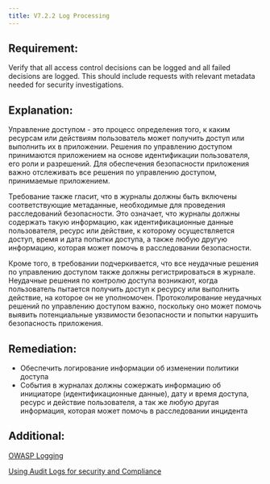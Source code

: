 ```yaml
---
title: V7.2.2 Log Processing
---
```




## Requirement:

Verify that all access control decisions can be logged and all failed decisions are logged. This should include requests with relevant metadata needed for security investigations.

## Explanation:

Управление доступом - это процесс определения того, к каким ресурсам или действиям пользователь может получить доступ или выполнить их в приложении. Решения по управлению доступом принимаются приложением на основе идентификации пользователя, его роли и разрешений. Для обеспечения безопасности приложения важно отслеживать все решения по управлению доступом, принимаемые приложением.

Требование также гласит, что в журналы должны быть включены соответствующие метаданные, необходимые для проведения расследований безопасности. Это означает, что журналы должны содержать такую информацию, как идентификационные данные пользователя, ресурс или действие, к которому осуществляется доступ, время и дата попытки доступа, а также любую другую информацию, которая может помочь в расследовании безопасности.

Кроме того, в требовании подчеркивается, что все неудачные решения по управлению доступом также должны регистрироваться в журнале. Неудачные решения по контролю доступа возникают, когда пользователь пытается получить доступ к ресурсу или выполнить действие, на которое он не уполномочен. Протоколирование неудачных решений по управлению доступом важно, поскольку оно может помочь выявить потенциальные уязвимости безопасности и попытки нарушить безопасность приложения.

## Remediation:

- Обеспечить логирование информации об изменении политики доступа
- События в журналах должны сожержать информацию об инициаторе (идентификационные данные), дату и время доступа, ресурс и действие пользователя, а так же любую другая информация, которая может помочь в расследовании инцидента


## Additional:

[OWASP Logging](https://cheatsheetseries.owasp.org/cheatsheets/Logging_Cheat_Sheet.html)

[Using Audit Logs for security and Compliance](https://logz.io/blog/audit-logs-security-compliance/)

